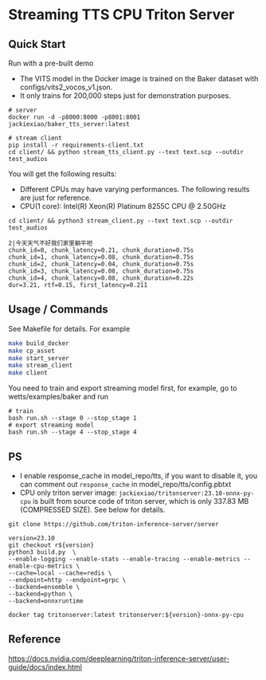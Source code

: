 # Streaming TTS CPU Triton Server

## Quick Start
Run with a pre-built demo
- The VITS model in the Docker image is trained on the Baker dataset with configs/vits2_vocos_v1.json.
- It only trains for 200,000 steps just for demonstration purposes.

```
# server
docker run -d -p8000:8000 -p8001:8001 jackiexiao/baker_tts_server:latest

# stream client
pip install -r requirements-client.txt
cd client/ && python stream_tts_client.py --text text.scp --outdir test_audios
```

You will get the following results:
- Different CPUs may have varying performances. The following results are just for reference.
- CPU(1 core): Intel(R) Xeon(R) Platinum 8255C CPU @ 2.50GHz

```
cd client/ && python3 stream_client.py --text text.scp --outdir test_audios

2|今天天气不好我们家里躺平吧
chunk_id=0, chunk_latency=0.21, chunk_duration=0.75s
chunk_id=1, chunk_latency=0.08, chunk_duration=0.75s
chunk_id=2, chunk_latency=0.04, chunk_duration=0.75s
chunk_id=3, chunk_latency=0.08, chunk_duration=0.75s
chunk_id=4, chunk_latency=0.08, chunk_duration=0.22s
dur=3.21, rtf=0.15, first_latency=0.211
```

## Usage / Commands

See Makefile for details. For example
```sh
make build_docker
make cp_asset
make start_server
make stream_client
make client
```

You need to train and export streaming model first, for example, go to wetts/examples/baker and run
```
# train
bash run.sh --stage 0 --stop_stage 1
# export streaming model
bash run.sh --stage 4 --stop_stage 4
```

## PS
- I enable response_cache in model_repo/tts, if you want to disable it, you can comment out `response_cache` in model_repo/tts/config.pbtxt
- CPU only triton server image: `jackiexiao/tritonserver:23.10-onnx-py-cpu` is built from source code of triton server, which is only 337.83 MB (COMPRESSED SIZE). See below for details.

```
git clone https://github.com/triton-inference-server/server

version=23.10
git checkout r${version}
python3 build.py  \
--enable-logging --enable-stats --enable-tracing --enable-metrics --enable-cpu-metrics \
--cache=local --cache=redis \
--endpoint=http --endpoint=grpc \
--backend=ensemble \
--backend=python \
--backend=onnxruntime

docker tag tritonserver:latest tritonserver:${version}-onnx-py-cpu
```

## Reference
https://docs.nvidia.com/deeplearning/triton-inference-server/user-guide/docs/index.html
